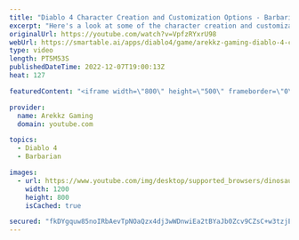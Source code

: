 ```yaml
---
title: "Diablo 4 Character Creation and Customization Options - Barbarian & Mage"
excerpt: "Here's a look at some of the character creation and customization options in Diablo 4 for the Barbarian and the Mage. Diablo IV ..."
originalUrl: https://youtube.com/watch?v=VpfzRYxrU98
webUrl: https://smartable.ai/apps/diablo4/game/arekkz-gaming-diablo-4-character-creation-and-customization-options-barbarian-mage/
type: video
length: PT5M53S
publishedDateTime: 2022-12-07T19:00:13Z
heat: 127

featuredContent: "<iframe width=\"800\" height=\"500\" frameborder=\"0\" src=\"https://www.youtube.com/embed/VpfzRYxrU98\" allow=\"accelerometer; autoplay; encrypted-media; gyroscope; picture-in-picture\" allowfullscreen></iframe>"

provider:
  name: Arekkz Gaming
  domain: youtube.com

topics:
  - Diablo 4
  - Barbarian

images:
  - url: https://www.youtube.com/img/desktop/supported_browsers/dinosaur.png
    width: 1200
    height: 800
    isCached: true

secured: "fkDYgquw85noIRbAevTpNOaQzx4dj3wWDnwiEa2tBYaJb0Zcv9CZsC+w3tzjEPWeqwpYEz8jrqWWOwT5Fi9Zf2/oMkT/nNfwWy2eu6EhKYArEII9MUNwyo6gkgLUleuZKkiu+/2cga4O/aL9DwtzEYVp1jQ0sSgGQveOJooVtclnBgcm1ch+byLOIJoLCR/rMhFHk8B2+3cUiMWwO4z0s2854Ap9/5/ihNFnTi0Rc1EsyEn3z8VjwXARc++dHJA0tbYttCzERzxAWQ10P06Mx0gJtG9e+W9c3FA4KLTy/+wVGnhEpjq8wY5kFPMvCVvSBYSLYZ+GtT3RwecdYR3Z+8GZwZ6ukqTidkzjubYbpqRerEzAf8+9qr9pYYXrFyK0xofzPXavCdlax0mCWXn7RVGrJvKScY5tyYK+tH+w6xw=;wbUYfew/PMahNYMngbJUUA=="
---
```


